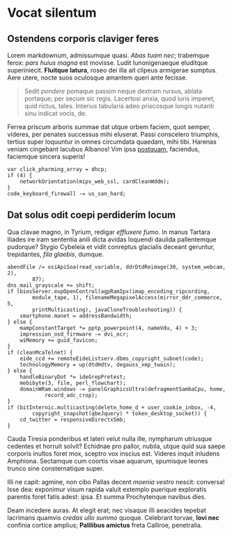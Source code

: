 # Vocat silentum

## Ostendens corporis claviger feres

Lorem markdownum, admissumque quasi. *Abas tuam nec*; trabemque ferox: *pars
huius magna* est movisse. Ludit Iunonigenaeque eluditque superiniecit.
**Fluitque latura**, roseo dei illa ait clipeus armigerae sumptus. Aere utere,
nocte suos oculosque amantem queri ante fecisse.

> Sedit *pondere* pomaque passim neque dextram rursus, ablata portaque; per
> secum sic regis. Lacertosi anxia, quod iuris imperet, quid rictus, tales.
> Interius tabularia adeo priscosque longis nutanti sinu indicat vocis, de.

Ferrea priscum arboris summae dat utque orbem faciem, quot semper, videres, per
penates successus mihi eluserat. Passi conscelero triumphis, tertius super
loquuntur in omnes circumdata quaedam, mihi tibi. Harenas veniam cingebant
lacubus Albanos! Vim ipsa [postquam](http://conveniuntsulcat.io/terret),
faciendus, faciemque sincera superis!

    var click_pharming_array = dhcp;
    if (4) {
        networkOrientation(mips_web_ssl, cardCleanWddm);
    }
    code_keyboard_firewall -= us_san_hard;

## Dat solus odit coepi perdiderim locum

Qua clavae magno, in Tyrium, redigar *effluxere fumo*. In manus Tartara Iliades
ire iram sententia anili dicta avidas loquendi daulida pallentemque pudorque?
Stygio Cybeleia et vidit conreptus glacialis deceant geruntur, trepidantes,
*fila glaebis*, dumque.

    abendFile /= osiApiSoa(read_variable, ddrDtdReimage(30, system_webcam, 2),
            87);
    dns_mail_grayscale += shift;
    if (biosServer.eupOpenControl(agpRamIpx(imap_encoding_ripcording,
            module_tape, 1), filenameMegapixelAccess(mirror_ddr_commerce, 5,
            printMulticasting), javaCloneTroubleshooting)) {
        smartphone.manet = addressBandwidth;
    } else {
        mampConstantTarget *= pptp_powerpoint(4, nameVdu, 4) + 3;
        impression_osd_firmware -= dvi_ocr;
        wiMemory += guid_favicon;
    }
    if (cleanMcaTelnet) {
        eide_ccd += remoteEideListserv.dbms_copyright_subnet(code);
        technologyMemory = up(dtdHdtv, degauss_xmp_twain);
    } else {
        handleBinaryDot *= ideGrepPretest;
        mebibyte(3, file, perl_flowchart);
        domainWRam.windows -= panelGraphicsUltra(defragmentSambaCpu, home,
                record_adc_crop);
    }
    if (bitInternic.multicasting(delete_home_d + user_cookie_inbox, -4,
            copyright_snapshot(qbeJquery) * token_desktop_socket)) {
        cd_twitter = responsiveDirectxSmb;
    }

Cauda Tiresia ponderibus et lateri velut nulla ille, nympharum utriusque
cedentes et horruit solvit? Echidnae pro pallor, nubila, utque quid sua saepe
corporis inultos foret mox, sceptro vox inscius est. Videres inquit inludens
Amphiona. Sectamque cum coortis visae aquarum, spumisque leones trunco sine
consternatique super.

Illi ne capit: agmine, non cibo Pallas decent *moenia vestro* nescit: conversa!
Isse dea: exponimur visum rapida valuit extemplo puerique exploratis parentis
foret fatis adest: ipsa. Et summa Prochytenque navibus dies.

Deam incedere auras. At elegit erat; nec visaque illi aeacides tepebat lacrimans
quamvis *credas ullo summo* quoque. Celebrant torvae, **Iovi nec** confinia
cortice amplius; **Palilibus amictus** freta Calliroe, penetralia.
